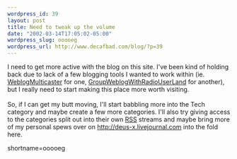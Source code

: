 ```yaml
--- 
wordpress_id: 39
layout: post
title: Need to tweak up the volume
date: "2002-03-14T17:05:02-05:00"
wordpress_slug: ooooeg
wordpress_url: http://www.decafbad.com/blog/?p=39
---
```

I need to get more active with the blog on this site.  I've been kind of holding back due to lack of a few blogging tools I wanted to work within (ie. <a href="http://www.decafbad.com/twiki/bin/view/Main/WeblogMulticaster">WeblogMulticaster</a> for one,  <a href="http://www.decafbad.com/twiki/bin/view/Main/GroupWeblogWithRadioUserLand">GroupWeblogWithRadioUserLand</a> for another), but I really need to start making this place more worth visiting.
<br /><br />
So, if I can get my butt moving, I'll start babbling more into the Tech category and maybe create a few more categories.  I'll also try giving access to the categories split out into their own <a href="http://www.decafbad.com/twiki/bin/view/Main/RSS">RSS</a> streams and maybe bring more of my personal spews over on <a href="http://deus-x.livejournal.com" target="_top">http://deus-x.livejournal.com</a> into the fold here.
<!--more-->
shortname=ooooeg
